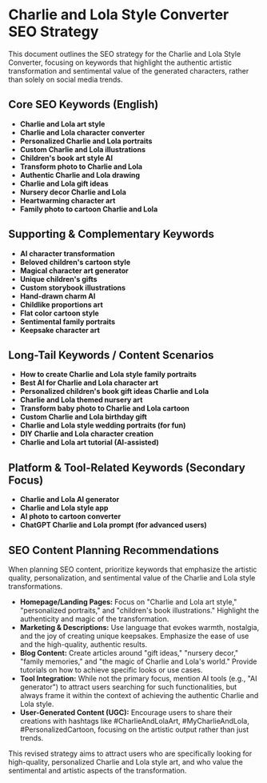 # Charlie and Lola Style Converter SEO Strategy

This document outlines the SEO strategy for the Charlie and Lola Style Converter, focusing on keywords that highlight the authentic artistic transformation and sentimental value of the generated characters, rather than solely on social media trends.

## Core SEO Keywords (English)

*   **Charlie and Lola art style**
*   **Charlie and Lola character converter**
*   **Personalized Charlie and Lola portraits**
*   **Custom Charlie and Lola illustrations**
*   **Children's book art style AI**
*   **Transform photo to Charlie and Lola**
*   **Authentic Charlie and Lola drawing**
*   **Charlie and Lola gift ideas**
*   **Nursery decor Charlie and Lola**
*   **Heartwarming character art**
*   **Family photo to cartoon Charlie and Lola**

## Supporting & Complementary Keywords

*   **AI character transformation**
*   **Beloved children's cartoon style**
*   **Magical character art generator**
*   **Unique children's gifts**
*   **Custom storybook illustrations**
*   **Hand-drawn charm AI**
*   **Childlike proportions art**
*   **Flat color cartoon style**
*   **Sentimental family portraits**
*   **Keepsake character art**

## Long-Tail Keywords / Content Scenarios

*   **How to create Charlie and Lola style family portraits**
*   **Best AI for Charlie and Lola character art**
*   **Personalized children's book gift ideas Charlie and Lola**
*   **Charlie and Lola themed nursery art**
*   **Transform baby photo to Charlie and Lola cartoon**
*   **Custom Charlie and Lola birthday gift**
*   **Charlie and Lola style wedding portraits (for fun)**
*   **DIY Charlie and Lola character creation**
*   **Charlie and Lola art tutorial (AI-assisted)**

## Platform & Tool-Related Keywords (Secondary Focus)

*   **Charlie and Lola AI generator**
*   **Charlie and Lola style app**
*   **AI photo to cartoon converter**
*   **ChatGPT Charlie and Lola prompt (for advanced users)**

## SEO Content Planning Recommendations

When planning SEO content, prioritize keywords that emphasize the artistic quality, personalization, and sentimental value of the Charlie and Lola style transformations.

*   **Homepage/Landing Pages:** Focus on "Charlie and Lola art style," "personalized portraits," and "children's book illustrations." Highlight the authenticity and magic of the transformation.
*   **Marketing & Descriptions:** Use language that evokes warmth, nostalgia, and the joy of creating unique keepsakes. Emphasize the ease of use and the high-quality, authentic results.
*   **Blog Content:** Create articles around "gift ideas," "nursery decor," "family memories," and "the magic of Charlie and Lola's world." Provide tutorials on how to achieve specific looks or use cases.
*   **Tool Integration:** While not the primary focus, mention AI tools (e.g., "AI generator") to attract users searching for such functionalities, but always frame it within the context of achieving the authentic Charlie and Lola style.
*   **User-Generated Content (UGC):** Encourage users to share their creations with hashtags like #CharlieAndLolaArt, #MyCharlieAndLola, #PersonalizedCartoon, focusing on the artistic output rather than just trends.

This revised strategy aims to attract users who are specifically looking for high-quality, personalized Charlie and Lola style art, and who value the sentimental and artistic aspects of the transformation.
